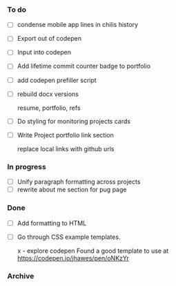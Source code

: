 ### To do
- [ ] condense mobile app lines in chilis history
- [ ] Export out of codepen
- [ ] Input into codepen  
- [ ] Add lifetime commit counter badge to portfolio
- [ ] add codepen prefiller script
- [ ] rebuild docx versions
  
  resume, portfolio, refs
- [ ] Do styling for monitoring projects cards
- [ ] Write Project portfolio link section

  replace local links with github urls

### In progress
- [ ] Unify paragraph formatting across projects
- [ ] rewrite about me section for pug page

### Done
- [ ] Add formatting to HTML
- [ ] Go through CSS example templates. 
  
  x - explore codepen
  Found a good template to use at https://codepen.io/jhawes/pen/oNKzYr

### Archive
